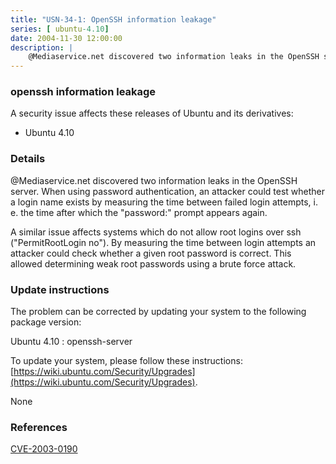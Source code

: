 ```yaml
---
title: "USN-34-1: OpenSSH information leakage"
series: [ ubuntu-4.10]
date: 2004-11-30 12:00:00
description: |
    @Mediaservice.net discovered two information leaks in the OpenSSH server. When using password authentication, an attacker could test whether a login name exists by measuring the time between failed login attempts, i. e. the time after which the &quot;password:&quot; prompt appears again.
--- 
```

 
### openssh information leakage

A security issue affects these releases of Ubuntu and its derivatives:

* Ubuntu 4.10

### Details

@Mediaservice.net discovered two information leaks in the OpenSSH server. When using password authentication, an attacker could test whether a login name exists by measuring the time between failed login attempts, i. e. the time after which the &quot;password:&quot; prompt appears again.

A similar issue affects systems which do not allow root logins over ssh (&quot;PermitRootLogin no&quot;). By measuring the time between login attempts an attacker could check whether a given root password is correct. This allowed determining weak root passwords using a brute force attack.

### Update instructions

The problem can be corrected by updating your system to the following package version:

Ubuntu 4.10
 : openssh-server 

To update your system, please follow these instructions: [https://wiki.ubuntu.com/Security/Upgrades](https://wiki.ubuntu.com/Security/Upgrades).

None

### References

 [CVE-2003-0190](http://people.ubuntu.com/~ubuntu-security/cve/CVE-2003-0190)
 
